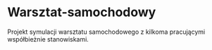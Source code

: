 # Warsztat-samochodowy
Projekt symulacji warsztatu samochodowego z kilkoma pracującymi współbieżnie stanowiskami.

